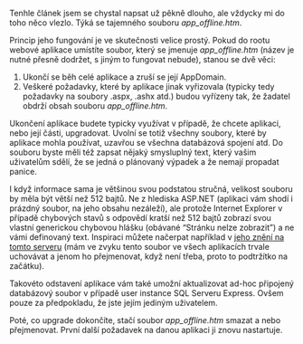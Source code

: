 <!-- dcterms:identifier = aspnetcz#203 -->
<!-- dcterms:title = Tajemství souboru app_offline.htm -->
<!-- dcterms:abstract = Magické schopnosti souboru app_offline.htm, přítomné v ASP.NET od verze 2.0, vám mohou usnadnit nasazení a upgrade aplikací. -->
<!-- np9:categoryId = 1 -->
<!-- x4w:category = IT -->
<!-- np9:authorId = 1 -->
<!-- np9:authorEmail = michal.valasek@altairis.cz -->
<!-- dcterms:creator = Michal Altair Valášek -->
<!-- dcterms:created = 2008-07-02T23:08:00.123+02:00 -->
<!-- dcterms:date = 2008-07-02T23:08:00.123+02:00 -->

Tenhle článek jsem se chystal napsat už pěkně dlouho, ale vždycky mi do toho něco vlezlo. Týká se tajemného souboru *app_offline.htm*.

Princip jeho fungování je ve skutečnosti velice prostý. Pokud do rootu webové aplikace umístíte soubor, který se jmenuje *app_offline.htm* (název je nutné přesně dodržet, s jiným to fungovat nebude), stanou se dvě věci:

1.  Ukončí se běh celé aplikace a zruší se její AppDomain. 
2.  Veškeré požadavky, které by aplikace jinak vyřizovala (typicky tedy požadavky na soubory .aspx, .ashx atd.) budou vyřízeny tak, že žadatel obdrží obsah souboru *app_offline.htm*.   

Ukončení aplikace budete typicky využívat v případě, že chcete aplikaci, nebo její části, upgradovat. Uvolní se totiž všechny soubory, které by aplikace mohla používat, uzavřou se všechna databázová spojení atd. Do souboru byste měli též zapsat nějaký smysluplný text, který vašim uživatelům sdělí, že se jedná o plánovaný výpadek a že nemají propadat panice. 

I když informace sama je většinou svou podstatou stručná, velikost souboru by měla být větší než 512 bajtů. Ne z hlediska ASP.NET (aplikaci vám shodí i prázdný soubor, na jeho obsahu nezáleží), ale protože Internet Explorer v případě chybových stavů s odpovědí kratší než 512 bajtů zobrazí svou vlastní generickou chybovou hlášku (obávané “Stránku nelze zobrazit”) a ne vámi definovaný text. Inspiraci můžete načerpat například v [jeho znění na tomto serveru](http://www.aspnet.cz/_app_offline.htm) (mám ve zvyku tento soubor ve všech aplikacích trvale uchovávat a jenom ho přejmenovat, když není třeba, proto to podtržítko na začátku).

Takovéto odstavení aplikace vám také umožní aktualizovat ad-hoc připojený databázový soubor v případě user instance SQL Serveru Express. Ovšem pouze za předpokladu, že jste jejím jediným uživatelem.

Poté, co upgrade dokončíte, stačí soubor *app_offline.htm* smazat a nebo přejmenovat. První další požadavek na danou aplikaci ji znovu nastartuje.
